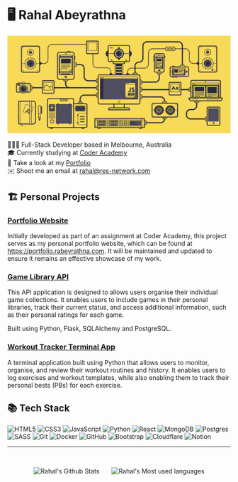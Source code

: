 # 🖥️ Rahal Abeyrathna

![javascript-image](javascript.gif)

👨🏽‍💻 Full-Stack Developer based in Melbourne, Australia<br>🎓 Currently studying at [Coder Academy](https://coderacademy.edu.au/)<br>📕 Take a look at my [Portfolio](https://portfolio.rabeyrathna.com/)<br>✉️ Shoot me an email at rahal@res-network.com

## 🏗️ Personal Projects

### [Portfolio Website](https://github.com/RAbeyrathna/T1A2-Portfolio)

Initially developed as part of an assignment at Coder Academy, this project serves as my personal portfolio website, which can be found at https://portfolio.rabeyrathna.com. It will be maintained and updated to ensure it remains an effective showcase of my work.

### [Game Library API](https://github.com/RAbeyrathna/T2A2-Game-Library-API)

This API application is designed to allows users organise their individual game collections. It enables users to include games in their personal libraries, track their current status, and access additional information, such as their personal ratings for each game.

Built using Python, Flask, SQLAlchemy and PostgreSQL.

### [Workout Tracker Terminal App](https://github.com/RAbeyrathna/T1A3-Workout-Tracker)

A terminal application built using Python that allows users to monitor, organise, and review their workout routines and history. It enables users to log exercises and workout templates, while also enabling them to track their personal bests (PBs) for each exercise.

## 📚 Tech Stack
<!-- Badges from https://github.com/Ileriayo/markdown-badges -->
![HTML5](https://img.shields.io/badge/html5-%23E34F26.svg?style=for-the-badge&logo=html5&logoColor=white)
![CSS3](https://img.shields.io/badge/css3-%231572B6.svg?style=for-the-badge&logo=css3&logoColor=white)
![JavaScript](https://img.shields.io/badge/javascript-%23323330.svg?style=for-the-badge&logo=javascript&logoColor=%23F7DF1E)
![Python](https://img.shields.io/badge/python-3670A0?style=for-the-badge&logo=python&logoColor=ffdd54)
![React](https://img.shields.io/badge/react-%2320232a.svg?style=for-the-badge&logo=react&logoColor=%2361DAFB) ![MongoDB](https://img.shields.io/badge/MongoDB-%234ea94b.svg?style=for-the-badge&logo=mongodb&logoColor=white) 
![Postgres](https://img.shields.io/badge/postgres-%23316192.svg?style=for-the-badge&logo=postgresql&logoColor=white)
![SASS](https://img.shields.io/badge/SASS-hotpink.svg?style=for-the-badge&logo=SASS&logoColor=white)
![Git](https://img.shields.io/badge/git-%23F05033.svg?style=for-the-badge&logo=git&logoColor=white)
![Docker](https://img.shields.io/badge/docker-%230db7ed.svg?style=for-the-badge&logo=docker&logoColor=white)
![GitHub](https://img.shields.io/badge/github-%23121011.svg?style=for-the-badge&logo=github&logoColor=white)
![Bootstrap](https://img.shields.io/badge/bootstrap-%238511FA.svg?style=for-the-badge&logo=bootstrap&logoColor=white)
![Cloudflare](https://img.shields.io/badge/Cloudflare-F38020?style=for-the-badge&logo=Cloudflare&logoColor=white)
![Notion](https://img.shields.io/badge/Notion-%23000000.svg?style=for-the-badge&logo=notion&logoColor=white)


---
<br>

<p align="middle">
    <img align="center" width="50%" src="https://github-readme-streak-stats.herokuapp.com/?user=RAbeyrathna&theme=dark&hide_border=false" alt="Rahal's Github Stats" /></a> 
    &nbsp; &nbsp; &nbsp; 
    <img align="center" width="35%" src="https://github-readme-stats.vercel.app/api/top-langs/?username=RAbeyrathna&theme=dark&hide_border=false&include_all_commits=true&count_private=false&layout=compact" alt= "Rahal's Most used languages"/></a>
</p>